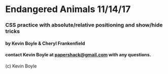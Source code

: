 # Endangered Animals 11/14/17

### CSS practice with absolute/relative positioning and show/hide tricks

#### by Kevin Boyle & Cheryl Frankenfield
#### contact Kevin Boyle at papershack@gmail.com with any questions.
(c) Kevin Boyle
